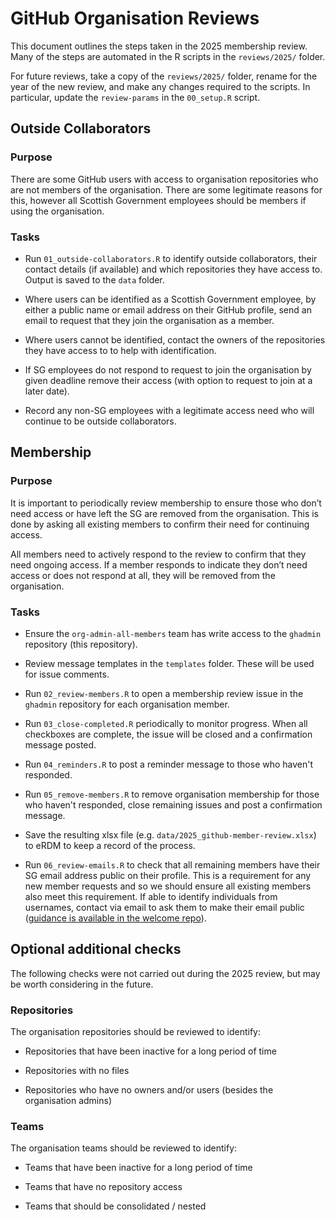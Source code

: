 # GitHub Organisation Reviews

This document outlines the steps taken in the 2025 membership review. Many of the steps are automated in the R scripts in the `reviews/2025/` folder.

For future reviews, take a copy of the `reviews/2025/` folder, rename for the year of the new review, and make any changes required to the scripts. In particular, update the `review-params` in the `00_setup.R` script.

## Outside Collaborators

### Purpose

There are some GitHub users with access to organisation repositories who are not members of the organisation. There are some legitimate reasons for this, however all Scottish Government employees should be members if using the organisation.

### Tasks

* Run `01_outside-collaborators.R` to identify outside collaborators, their contact details (if available) and which repositories they have access to. Output is saved to the `data` folder.

* Where users can be identified as a Scottish Government employee, by either a public name or email address on their GitHub profile, send an email to request that they join the organisation as a member.

* Where users cannot be identified, contact the owners of the repositories they have access to to help with identification.

* If SG employees do not respond to request to join the organisation by given deadline remove their access (with option to request to join at a later date).

* Record any non-SG employees with a legitimate access need who will continue to be outside collaborators.

## Membership

### Purpose

It is important to periodically review membership to ensure those who don’t need access or have left the SG are removed from the organisation. This is done by asking all existing members to confirm their need for continuing access.

All members need to actively respond to the review to confirm that they need ongoing access. If a member responds to indicate they don’t need access or does not respond at all, they will be removed from the organisation.

### Tasks

* Ensure the `org-admin-all-members` team has write access to the `ghadmin` repository (this repository).

* Review message templates in the `templates` folder. These will be used for issue comments.

* Run `02_review-members.R` to open a membership review issue in the `ghadmin` repository for each organisation member.

* Run `03_close-completed.R` periodically to monitor progress. When all checkboxes are complete, the issue will be closed and a confirmation message posted.

* Run `04_reminders.R` to post a reminder message to those who haven't responded.

* Run `05_remove-members.R` to remove organisation membership for those who haven't responded, close remaining issues and post a confirmation message.

* Save the resulting xlsx file (e.g. `data/2025_github-member-review.xlsx`) to eRDM to keep a record of the process.

* Run `06_review-emails.R` to check that all remaining members have their SG email address public on their profile. This is a requirement for any new member requests and so we should ensure all existing members also meet this requirement. If able to identify individuals from usernames, contact via email to ask them to make their email public ([guidance is available in the welcome repo](welcome/make-email-public.md%20at%20main%20·%20ScotGovAnalysis/welcome)).

## Optional additional checks

The following checks were not carried out during the 2025 review, but may be worth considering in the future.

### Repositories

The organisation repositories should be reviewed to identify:

* Repositories that have been inactive for a long period of time

* Repositories with no files

* Repositories who have no owners and/or users (besides the organisation admins)

### Teams

The organisation teams should be reviewed to identify:

* Teams that have been inactive for a long period of time

* Teams that have no repository access

* Teams that should be consolidated / nested
